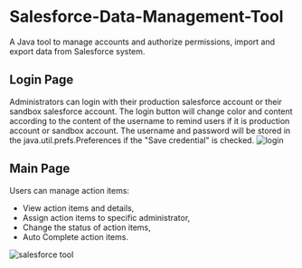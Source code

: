 # Salesforce-Data-Management-Tool
A Java tool to manage accounts and authorize permissions, import and export data from Salesforce system. 

## Login Page
Administrators can login with their production salesforce account or their sandbox salesforce account. The login button will change color and content according to the content of the username to remind users if it is production account or sandbox account.
The username and password will be stored in the java.util.prefs.Preferences if the "Save credential" is checked.
![login](https://user-images.githubusercontent.com/23087939/31187332-6fc076cc-a8e6-11e7-983e-e344c43d70d0.PNG)

## Main Page
Users can manage action items:
* View action items and details, 
* Assign action items to specific administrator,
* Change the status of action items,
* Auto Complete action items.

![salesforce tool](https://user-images.githubusercontent.com/23087939/35135625-4684039a-fc93-11e7-8a30-85b350903fd8.PNG)
